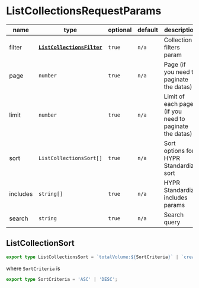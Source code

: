 # ListCollectionsRequestParams

| name | type | optional | default | description |
| - | - | - | - | - |
| filter | **[`ListCollectionsFilter`](/docs/interfaces/list-collection-filter)** | `true` | `n/a` | Collection filters param |
| page | `number` | `true` | `n/a` | Page (if you need to paginate the datas) |
| limit | `number` | `true` | `n/a` | Limit of each pages (if you need to paginate the datas) |
| sort | `ListCollectionsSort[]` | `true` | `n/a` | Sort options for HYPR Standardize sort |
| includes | `string[]` | `true` | `n/a` | HYPR Standardize includes params |
| search | `string` | `true` | `n/a` | Search query |

## ListCollectionSort

```typescript
export type ListCollectionsSort = `totalVolume:${SortCriteria}` | `createdAt:${SortCriteria}`;
```

where `SortCriteria` is

```typescript
export type SortCriteria = 'ASC' | 'DESC';
```
